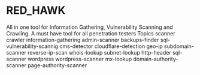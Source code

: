 # RED_HAWK
All in one tool for Information Gathering, Vulnerability Scanning and Crawling. A must have tool for all penetration testers  Topics scanner crawler information-gathering admin-scanner backups-finder sql-vulnerability-scannig cms-detector cloudflare-detection geo-ip subdomain-scanner reverse-ip-scan whois-lookup subnet-lookup http-header sql-scanner wordpress wordpress-scanner mx-lookup domain-authority-scanner page-authority-scanner
